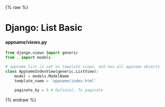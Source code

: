 {% raw %}

# Django: List Basic

#### appname/views.py
```python
from django.views import generic
from . import models

# appname_list is set on template scope, and has all appname objects
class AppnameIndexView(generic.ListView):
    model = models.ModelName
    template_name = 'appname/index.html'

    paginate_by = 5 # Optional: To paginate
```

{% endraw %}
